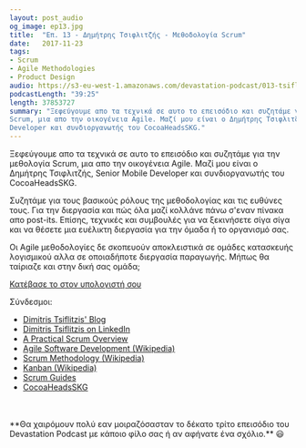 ```yaml
---
layout: post_audio
og_image: ep13.jpg
title:  "Επ. 13 - Δημήτρης Τσιφλιτζής - Μεθοδολογία Scrum"
date:   2017-11-23
tags:
- Scrum
- Agile Methodologies
- Product Design
audio: https://s3-eu-west-1.amazonaws.com/devastation-podcast/013-tsiflitzis-scrum-methodology.mp3
podcastLength: "39:25"
length: 37853727
summary: "Ξεφεύγουμε απο τα τεχνικά σε αυτο το επεισόδιο και συζητάμε για την μεθολογία
Scrum, μια απο την οικογένεια Agile. Μαζί μου είναι ο Δημήτρης Τσιφλιτζής, Senior Mobile
Developer και συνδιοργανωτής του CocoaHeadsSKG."
---
```

Ξεφεύγουμε απο τα τεχνικά σε αυτο το επεισόδιο και συζητάμε για την μεθολογία Scrum, μια απο
την οικογένεια Agile. Μαζί μου είναι ο Δημήτρης Τσιφλιτζής, Senior Mobile Developer και
συνδιοργανωτής του CocoaHeadsSKG.

Συζητάμε για τους βασικούς ρόλους της μεθοδολογίας και τις ευθύνες τους. Για την διεργασία
και πώς όλα μαζί κολλάνε πάνω σ'εναν πίνακα απο post-its. Επίσης, τεχνικές και συμβουλές για
να ξεκινήσετε σίγα σίγα και να θέσετε μια ευέλικτη διεργασία για την όμαδα ή το οργανισμό σας.

Οι Agile μεθοδολογίες δε σκοπευούν αποκλειστικά σε ομάδες κατασκευής λογισμικού αλλα σε
οποιαδήποτε διεργασία παραγωγής. Μήπως θα ταίριαζε και στην δική σας ομάδα;

<a href="{{page.audio}}" target="_blank"><i class="fa fa-cloud-download"></i> Κατέβασε το στον υπολογιστή σου</a>

Σύνδεσμοι:

* <a href="https://medium.com/@tsif" target="_blank">Dimitris Tsiflitzis' Blog</a>
* <a href="https://www.linkedin.com/in/dimitri-james-tsiflitzis-3964a49/" target="_blank">Dimitris Tsiflitzis on LinkedIn</a>
* <a href="https://hackernoon.com/a-practical-scrum-overview-f46810295e8b" target="_blank">A Practical Scrum Overview</a>
* <a href="https://en.wikipedia.org/wiki/Agile_software_development" target="_blank">Agile Software Development (Wikipedia)</a>
* <a href="https://en.wikipedia.org/wiki/Scrum_(software_development)" target="_blank">Scrum Methodology (Wikipedia)</a>
* <a href="https://en.wikipedia.org/wiki/Kanban" target="_blank">Kanban (Wikipedia)</a>
* <a href="http://www.scrumguides.org/index.html" target="_blank">Scrum Guides</a>
* <a href="https://www.meetup.com/CocoaHeadsSKG/" target="_blank">CocoaHeadsSKG</a>

<br/>
<br/>
**Θα χαιρόμουν πολύ εαν μοιραζόσασταν το δέκατο τρίτο επεισόδιο του Devastation
Podcast με κάποιο φίλο σας ή αν αφήνατε ένα σχόλιο.** 😃
